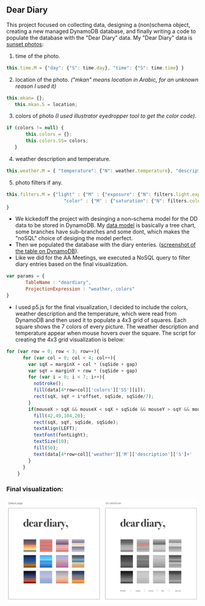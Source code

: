 ## Dear Diary

This project focused on collecting data, designing a (non)schema object, creating a new managed DynamoDB database, and finally writing a code to populate the database with the "Dear Diary" data. My "Dear Diary" data is [sunset photos](https://github.com/bsakbar/data-structures/blob/master/sunset_photos/Screen%20Shot%202018-12-16%20at%2012.17.20%20AM.png):

 1. time of the photo.
 ```javascript
this.time.M = {"day": {"S": time.day}, "time": {"S": time.time} }
```
 2. location of the photo. *("mkan" means location in Arabic, for an unknown reason I used it)*
 ```javascript
 this.mkan= {};
    this.mkan.S = location;
 ```
 3. colors of photo *(I used illustrator eyedropper tool to get the color code)*.
 ```javascript
 if (colors != null) {
        this.colors = {};
        this.colors.SS= colors;
    }
 ```   
 4. weather description and temperature.
 ```javascript
this.weather.M = { "temperature": {"N": weather.temperature}, "description" : {"S": weather.description} }
```
 5. photo filters if any.
 ```javascript
this.filters.M = {"light" : {"M" : {"exposure": {"N": filters.light.exposure}, "contrast": {"N": filters.light.contrast}, "shadows": {"N": filters.light.shadows} } },
                      "color" : {"M" : {"saturation": {"N": filters.color.saturation}, "warmth": {"N": filters.color.warmth}, "tint": {"N": filters.color.tint} } }
 }
```
 - We kickedoff the project with desinging a non–schema model for the DD data to be stored in DynamoDB. My [data model](https://github.com/bsakbar/data-structures/blob/master/week5/noSQL-data%20model.png) is basically a tree chart, some branches have sub–branches and some dont, which makes the "noSQL" choice of desiging the model perfect.
 - Then we populated the database with the diary enteries. ([screenshot of the table on DynamoDB](https://github.com/bsakbar/data-structures/blob/master/week5/Screen%20Shot%202018-10-11%20at%2011.36.18%20PM.png)).
 - Like we did for the AA Meetings, we executed a NoSQL query to filter diary entries based on the final visualization.
 ```javascript
 var params = {
        TableName : "deardiary",
        ProjectionExpression : "weather, colors"
 }
 ```
 - I used p5.js for the final visualization, I decided to include the colors, weather description and the temperature, which were read from DynamoDB and then used it to populate a 4x3 grid of squares. Each square shows the 7 colors of every picture. The weather description and temperature appear when mouse hovers over the square. The script for creating the 4x3 grid visualization is below:

```javascript
for (var row = 0; row < 3; row++){
      for (var col = 0; col < 4; col++){
        var sqX = marginX + col * (sqSide + gap)
        var sqY = marginY + row * (sqSide + gap)
        for (var i = 0; i < 7; i++){
          noStroke();
          fill(data[4*row+col]['colors']['SS'][i]);
          rect(sqX, sqY + i*offset, sqSide, sqSide/7);
        }
        if(mouseX > sqX && mouseX < sqX + sqSide && mouseY > sqY && mouseY < sqY + sqSide){
          fill(42,49,104,20);
          rect(sqX, sqY, sqSide, sqSide);
          textAlign(LEFT);
          textFont(fontLight);
          textSize(10);
          fill(50);
          text(data[4*row+col]['weather']['M']['description']['S']+'    |   '+data[4*row+col]['weather']['M']['temperature']['N'],textX, textY);
        }
      }
    }
```
### Final visualization:

![](https://github.com/bsakbar/data-structures/blob/master/Final_Assignments/Links/dd_SC_2.png)
